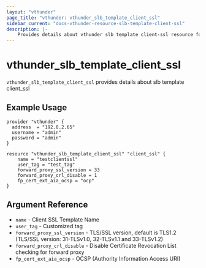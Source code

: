 ```yaml
---
layout: "vthunder"
page_title: "vthunder: vthunder_slb_template_client_ssl"
sidebar_current: "docs-vthunder-resource-slb-template-client-ssl"
description: |-
    Provides details about vthunder slb template client-ssl resource for A10
---
```


# vthunder\_slb\_template\_client\_ssl

`vthunder_slb_template_client_ssl` provides details about slb template client_ssl
## Example Usage


```hcl
provider "vthunder" {
  address  = "192.0.2.65"
  username = "admin"
  password = "admin"
}

resource "vthunder_slb_template_client_ssl" "client_ssl" {
	name = "testclientssl"
	user_tag = "test_tag"
	forward_proxy_ssl_version = 33
	forward_proxy_crl_disable = 1
	fp_cert_ext_aia_ocsp = "ocp" 
}
```

## Argument Reference

* `name` - Client SSL Template Name
* `user_tag` - Customized tag
* `forward_proxy_ssl_version` - TLS/SSL version, default is TLS1.2 (TLS/SSL version: 31-TLSv1.0, 32-TLSv1.1 and 33-TLSv1.2)
* `forward_proxy_crl_disable` - Disable Certificate Revocation List checking for forward proxy
* `fp_cert_ext_aia_ocsp` - OCSP (Authority Information Access URI)


